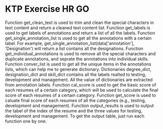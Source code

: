 # KTP Exercise HR GO
Function get_clean_text is used to trim and clean the special characters in text content and return a cleaned text content list.
Function get_labels is used to get labels of annotations and return a list of all the labels.
Function get_single_annotation_list is used to get all the annotations with a certain label. For example, get_single_annotation_list(data['annotation'], 'Designation') will return a list contains all the designations.
Function get_individual_annotations is used to remove all the special characters and duplicate annotations, and seprate the annotations into individual skills.
Function conver_list is used to get all the unique items in the annotations lists, which can help me to generate dictionary.
Dictionaries degree_dict, designation_dict and skill_dict contains all the labels realted to testing, development and management. All the value of dictionaries are extracted from annotation labels.
Function cal_score is used to get the basic score of each resumes of a certain category, which will be used to calculate the final score of each resumes of a certain category.
Function get_score is used to caluate final score of each resumes of all the categories (e.g., testing, development and management).
Function output_results is used to output the tabel of the index of the resume and the three values for testing, development and management.
To get the output table, just run each function one by one.
